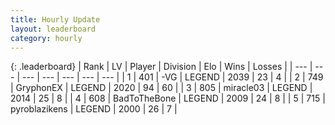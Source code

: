 ```yaml
---
title: Hourly Update
layout: leaderboard
category: hourly
---
```


{: .leaderboard}
| Rank | LV | Player | Division | Elo | Wins | Losses |
| --- | --- | --- | --- | --- | --- | --- |
| <span data-change="0">1</span> | 401 | <span title="ID: 92077">-VG</span> | LEGEND | <span data-change="0">2039</span> | <span data-change="0">23</span> | <span data-change="0">4</span> |
| <span data-change="0">2</span> | 749 | <span title="ID: 315148">GryphonEX</span> | LEGEND | <span data-change="0">2020</span> | <span data-change="0">94</span> | <span data-change="0">60</span> |
| <span data-change="0">3</span> | 805 | <span title="ID: 416373">miracle03</span> | LEGEND | <span data-change="0">2014</span> | <span data-change="0">25</span> | <span data-change="0">8</span> |
| <span data-change="0">4</span> | 608 | <span title="ID: 391169">BadToTheBone</span> | LEGEND | <span data-change="0">2009</span> | <span data-change="0">24</span> | <span data-change="0">8</span> |
| <span data-change="1">5</span> | 715 | <span title="ID: 143220">pyroblazikens</span> | LEGEND | <span data-change="0">2000</span> | <span data-change="0">26</span> | <span data-change="0">7</span> |